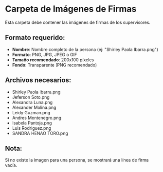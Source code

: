 # Carpeta de Imágenes de Firmas

Esta carpeta debe contener las imágenes de firmas de los supervisores.

## Formato requerido:
- **Nombre**: Nombre completo de la persona (ej: "Shirley Paola Ibarra.png")
- **Formato**: PNG, JPG, JPEG o GIF
- **Tamaño recomendado**: 200x100 píxeles
- **Fondo**: Transparente (PNG recomendado)

## Archivos necesarios:
- Shirley Paola Ibarra.png
- Jeferson Soto.png
- Alexandra Luna.png
- Alexander Molina.png
- Leidy Guzman.png
- Andres Montenegro.png
- Isabela Pantoja.png
- Luis Rodriguez.png
- SANDRA HENAO TORO.png

## Nota:
Si no existe la imagen para una persona, se mostrará una línea de firma vacía.
